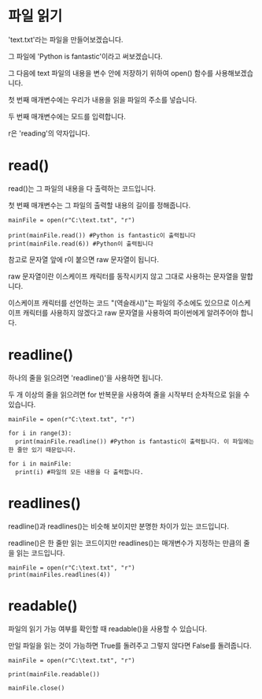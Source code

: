 # 파일 읽기
'text.txt'라는 파일을 만들어보겠습니다.

그 파일에 'Python is fantastic'이라고 써보겠습니다.

그 다음에 text 파일의 내용을 변수 안에 저장하기 위하여 open() 함수를 사용해보겠습니다.

첫 번째 매개변수에는 우리가 내용을 읽을 파일의 주소를 넣습니다. 

두 번째 매개변수에는 모드를 입력합니다.

r은 'reading'의 약자입니다.

# read()
read()는 그 파일의 내용을 다 출력하는 코드입니다.

첫 번째 매개변수는 그 파일의 출력할 내용의 길이를 정해줍니다.
```
mainFile = open(r"C:\text.txt", "r")

print(mainFile.read()) #Python is fantastic이 출력됩니다
print(mainFile.read(6)) #Python이 출력됩니다
```

참고로 문자열 앞에 r이 붙으면 raw 문자열이 됩니다.

raw 문자열이란 이스케이프 캐릭터를 동작시키지 않고 그대로 사용하는 문자열을 말합니다.

이스케이프 캐릭터를 선언하는 코드 "\(역슬래시)"는 파일의 주소에도 있으므로 이스케이프 캐릭터를 사용하지 않겠다고 raw 문자열을 사용하여 파이썬에게 알려주어야 합니다.

# readline()
하나의 줄을 읽으려면 'readline()'을 사용하면 됩니다. 

두 개 이상의 줄을 읽으려면 for 반복문을 사용하여 줄을 시작부터 순차적으로 읽을 수 있습니다.

```
mainFile = open(r"C:\text.txt", "r")

for i in range(3):
  print(mainFile.readline()) #Python is fantastic이 출력됩니다. 이 파일에는 한 줄만 있기 때문입니다.

for i in mainFile:
  print(i) #파일의 모든 내용을 다 출력합니다.
```

# readlines()
readline()과 readlines()는 비슷해 보이지만 분명한 차이가 있는 코드입니다.

readline()은 한 줄만 읽는 코드이지만 readlines()는 매개변수가 지정하는 만큼의 줄을 읽는 코드입니다.

```
mainFile = open(r"C:\text.txt", "r")
print(mainFiles.readlines(4))
```

# readable()
파일의 읽기 가능 여부를 확인할 때 readable()을 사용할 수 있습니다.

만일 파일을 읽는 것이 가능하면 True를 돌려주고 그렇지 않다면 False를 돌려줍니다.

```
mainFile = open(r"C:\text.txt", "r")

print(mainFile.readable())

mainFile.close()
```
